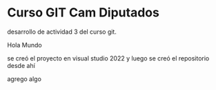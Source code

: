# Curso GIT Cam Diputados
desarrollo de actividad 3 del curso git.

Hola Mundo

se creó el proyecto en visual studio 2022 y luego se creó el repositorio desde ahí

agrego algo
